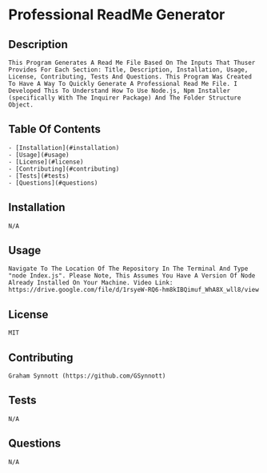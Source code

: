 # Professional ReadMe Generator 

## Description 

    This Program Generates A Read Me File Based On The Inputs That Thuser Provides For Each Section: Title, Description, Installation, Usage, License, Contributing, Tests And Questions. This Program Was Created To Have A Way To Quickly Generate A Professional Read Me File. I Developed This To Understand How To Use Node.js, Npm Installer (specifically With The Inquirer Package) And The Folder Structure Object.

## Table Of Contents 

    - [Installation](#installation)
    - [Usage](#usage)
    - [License](#license)
    - [Contributing](#contributing)
    - [Tests](#tests)
    - [Questions](#questions)
    
## Installation 

    N/A

## Usage 

    Navigate To The Location Of The Repository In The Terminal And Type "node Index.js". Please Note, This Assumes You Have A Version Of Node Already Installed On Your Machine. Video Link: https://drive.google.com/file/d/1rsyeW-RQ6-hm8kIBQimuf_WhA8X_wll8/view

## License 

    MIT

## Contributing 

    Graham Synnott (https://github.com/GSynnott)

## Tests 

    N/A

## Questions 

    N/A
